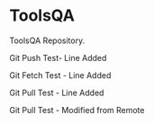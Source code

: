 # ToolsQA
ToolsQA Repository.

Git Push Test- Line Added

Git Fetch Test - Line Added

Git Pull Test - Line Added

Git Pull Test - Modified from Remote

